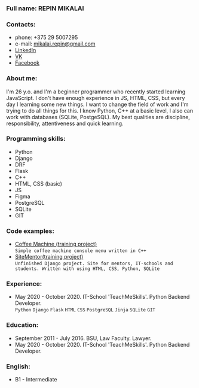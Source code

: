 ### Full name: REPIN MIKALAI
### Contacts: 
* phone: +375 29 5007295
* e-mail: [mikalai.repin@gmail.com](mailto:mikalai.repin@gmail.com)
* [LinkedIn](https://www.linkedin.com/in/check-point/)
* [VK](https://vk.com/check.point)
* [Facebook](https://www.facebook.com/repin.nick/)
### About me: 
I'm 26 y.o. and I'm a beginner programmer who recently started learning JavaScript. I don't have enough experience in JS, HTML, CSS, but every day I learning some new things. I want to change the field of work and I'm trying to do all things for this. I know Python, C++ at a basic level, I also can work with databases (SQLite, PostgeSQL). My best qualities are discipline, responsibility, attentiveness and quick learning.
### Programming skills: 
* Python
* Django
* DRF
* Flask 
* C++
* HTML, CSS (basic)
* JS
* Figma
* PostgreSQL
* SQLite
* GIT
### Code examples:
* [Coffee Machine (training project)](https://github.com/repinnick/coffee_machine) \
```Simple coffee machine console menu written in C++ ```
* [SiteMentor(training project)](https://github.com/repinnick/sitementor) \
```Unfinished Django project. Site for mentors, IT-schools and students. Written with using HTML, CSS, Python, SQLite ```
### Experience: 
* May 2020 - October 2020. IT-School 'TeachMeSkills'. Python Backend Developer. \
```Python``` ```Django``` ```Flask``` ```HTML``` ```CSS``` ```PostgreSQL``` ```Jinja``` ```SQLite``` ```GIT```
### Education:
* September 2011 - July 2016. BSU, Law Faculty. Lawyer.
* May 2020 - October 2020. IT-School 'TeachMeSkills'. Python Backend Developer.
### English: 
* B1 - Intermediate

